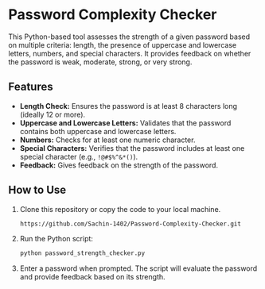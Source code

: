# Password Complexity Checker

This Python-based tool assesses the strength of a given password based on multiple criteria: length, the presence of uppercase and lowercase letters, numbers, and special characters. It provides feedback on whether the password is weak, moderate, strong, or very strong.

## Features

- **Length Check:** Ensures the password is at least 8 characters long (ideally 12 or more).
- **Uppercase and Lowercase Letters:** Validates that the password contains both uppercase and lowercase letters.
- **Numbers:** Checks for at least one numeric character.
- **Special Characters:** Verifies that the password includes at least one special character (e.g., `!@#$%^&*()`).
- **Feedback:** Gives feedback on the strength of the password.

## How to Use

1. Clone this repository or copy the code to your local machine.
    ```bash
    https://github.com/Sachin-1402/Password-Complexity-Checker.git
    ```

2. Run the Python script:

    ```bash
    python password_strength_checker.py
    ```

3. Enter a password when prompted. The script will evaluate the password and provide feedback based on its strength.



